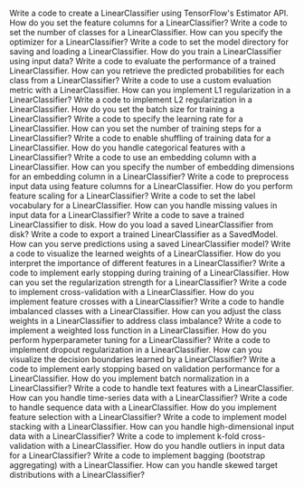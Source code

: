 Write a code to create a LinearClassifier using TensorFlow's Estimator API.
How do you set the feature columns for a LinearClassifier?
Write a code to set the number of classes for a LinearClassifier.
How can you specify the optimizer for a LinearClassifier?
Write a code to set the model directory for saving and loading a LinearClassifier.
How do you train a LinearClassifier using input data?
Write a code to evaluate the performance of a trained LinearClassifier.
How can you retrieve the predicted probabilities for each class from a LinearClassifier?
Write a code to use a custom evaluation metric with a LinearClassifier.
How can you implement L1 regularization in a LinearClassifier?
Write a code to implement L2 regularization in a LinearClassifier.
How do you set the batch size for training a LinearClassifier?
Write a code to specify the learning rate for a LinearClassifier.
How can you set the number of training steps for a LinearClassifier?
Write a code to enable shuffling of training data for a LinearClassifier.
How do you handle categorical features with a LinearClassifier?
Write a code to use an embedding column with a LinearClassifier.
How can you specify the number of embedding dimensions for an embedding column in a LinearClassifier?
Write a code to preprocess input data using feature columns for a LinearClassifier.
How do you perform feature scaling for a LinearClassifier?
Write a code to set the label vocabulary for a LinearClassifier.
How can you handle missing values in input data for a LinearClassifier?
Write a code to save a trained LinearClassifier to disk.
How do you load a saved LinearClassifier from disk?
Write a code to export a trained LinearClassifier as a SavedModel.
How can you serve predictions using a saved LinearClassifier model?
Write a code to visualize the learned weights of a LinearClassifier.
How do you interpret the importance of different features in a LinearClassifier?
Write a code to implement early stopping during training of a LinearClassifier.
How can you set the regularization strength for a LinearClassifier?
Write a code to implement cross-validation with a LinearClassifier.
How do you implement feature crosses with a LinearClassifier?
Write a code to handle imbalanced classes with a LinearClassifier.
How can you adjust the class weights in a LinearClassifier to address class imbalance?
Write a code to implement a weighted loss function in a LinearClassifier.
How do you perform hyperparameter tuning for a LinearClassifier?
Write a code to implement dropout regularization in a LinearClassifier.
How can you visualize the decision boundaries learned by a LinearClassifier?
Write a code to implement early stopping based on validation performance for a LinearClassifier.
How do you implement batch normalization in a LinearClassifier?
Write a code to handle text features with a LinearClassifier.
How can you handle time-series data with a LinearClassifier?
Write a code to handle sequence data with a LinearClassifier.
How do you implement feature selection with a LinearClassifier?
Write a code to implement model stacking with a LinearClassifier.
How can you handle high-dimensional input data with a LinearClassifier?
Write a code to implement k-fold cross-validation with a LinearClassifier.
How do you handle outliers in input data for a LinearClassifier?
Write a code to implement bagging (bootstrap aggregating) with a LinearClassifier.
How can you handle skewed target distributions with a LinearClassifier?